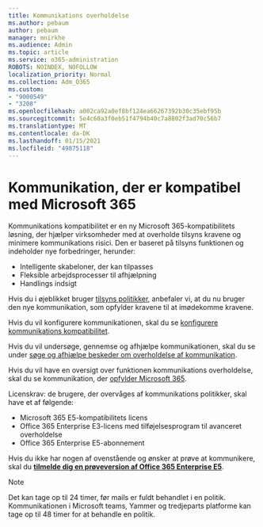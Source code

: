 ```yaml
---
title: Kommunikations overholdelse
ms.author: pebaum
author: pebaum
manager: mnirkhe
ms.audience: Admin
ms.topic: article
ms.service: o365-administration
ROBOTS: NOINDEX, NOFOLLOW
localization_priority: Normal
ms.collection: Adm_O365
ms.custom:
- "9000549"
- "3208"
ms.openlocfilehash: a002ca92a0ef8bf124ea66267392b30c35ebf95b
ms.sourcegitcommit: 5e4c60a3f0eb51f4794b40c7a8802f3ad70c56b7
ms.translationtype: MT
ms.contentlocale: da-DK
ms.lasthandoff: 01/15/2021
ms.locfileid: "49875118"
---
```

# <a name="communication-compliance-in-microsoft-365"></a>Kommunikation, der er kompatibel med Microsoft 365

Kommunikations kompatibilitet er en ny Microsoft 365-kompatibilitets løsning, der hjælper virksomheder med at overholde tilsyns kravene og minimere kommunikations risici. Den er baseret på tilsyns funktionen og indeholder nye forbedringer, herunder:

- Intelligente skabeloner, der kan tilpasses
- Fleksible arbejdsprocesser til afhjælpning
- Handlings indsigt

Hvis du i øjeblikket bruger [tilsyns politikker](https://docs.microsoft.com/microsoft-365/compliance/supervision-policies), anbefaler vi, at du nu bruger den nye kommunikation, som opfylder kravene til at imødekomme kravene.

Hvis du vil konfigurere kommunikationen, skal du se [konfigurere kommunikations kompatibilitet](https://docs.microsoft.com/microsoft-365/compliance/communication-compliance-configure).

Hvis du vil undersøge, gennemse og afhjælpe kommunikationen, skal du se under [søge og afhjælpe beskeder om overholdelse af kommunikation](https://docs.microsoft.com/microsoft-365/compliance/communication-compliance-investigate-remediate).

Hvis du vil have en oversigt over funktionen kommunikations overholdelse, skal du se kommunikation, der [opfylder Microsoft 365](https://docs.microsoft.com/microsoft-365/compliance/communication-compliance).

Licenskrav: de brugere, der overvåges af kommunikations politikker, skal have et af følgende:

- Microsoft 365 E5-kompatibilitets licens
- Office 365 Enterprise E3-licens med tilføjelsesprogram til avanceret overholdelse
- Office 365 Enterprise E5-abonnement

Hvis du ikke har nogen af ovenstående og ønsker at prøve at kommunikere, skal du **[tilmelde dig en prøveversion af Office 365 Enterprise E5](https://go.microsoft.com/fwlink/p/?LinkID=698279)**.

> [!NOTE]
> Det kan tage op til 24 timer, før mails er fuldt behandlet i en politik. Kommunikationen i Microsoft teams, Yammer og tredjeparts platforme kan tage op til 48 timer for at behandle en politik.
